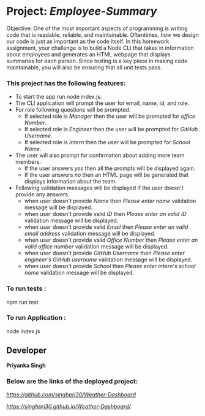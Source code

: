 # Project: ***Employee-Summary***
Objective: 
One of the most important aspects of programming is writing code that is readable, reliable, and maintainable. Oftentimes, *how* we design our code is just as important as the code itself. In this homework assignment, your challenge is to build a Node CLI that takes in information about employees and generates an HTML webpage that displays summaries for each person. Since testing is a key piece in making code maintainable, you will also be ensuring that all unit tests pass.


### This project has the following features:
* To start the app run node index.js.
* The CLI application will prompt the user for email, name, id, and role.
* For role following questions will be prompted.
    * If selected role is *Manager* then the user will be prompted for *office Number*.
    * If selected role is *Engineer* then the user will be prompted for *GitHub Username*.
    * If selected role is *Intern* then the user will be prompted for *School Name*.
* The user will also prompt for confirmation about adding more team members.
    * If the user answers *yes* then all the prompts will be displayed again.
    * If the user answers *no* then an HTML page will be generated that displays information about the team.
* Following validation messages will be displayed if the user doesn't provide any answers.
    * when user doesn't provide *Name* then *Please enter name* validation message will be displayed.
    * when user doesn't provide valid *ID* then *Please enter an valid ID* validation message will be displayed.
    * when user doesn't provide valid *Email* then *Please enter an valid email address* validation message will be displayed.
    * when user doesn't provide valid  *Office Number* then *Please enter an valid office number* validation message will be displayed.
    * when user doesn't provide *GitHub Username* then *Please enter engineer's GitHub username* validation message will be displayed.
    * when user doesn't provide *School* then *Please enter intern's school name* validation message will be displayed.


### To run tests :
npm run test

### To run Application :
node index.js

## Developer ##

**Priyanka Singh**


### Below are the links of the deployed project: ###

*https://github.com/singhpri30/Weather-Dashboard*

*https://singhpri30.github.io/Weather-Dashboard/*
